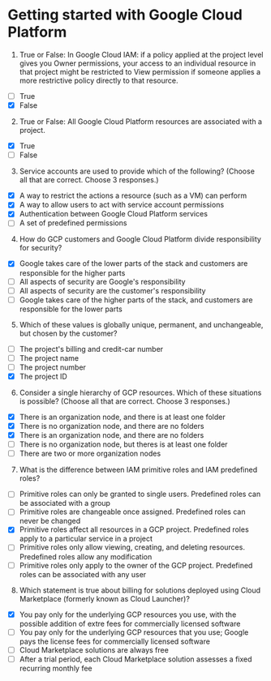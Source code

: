 # Getting started with Google Cloud Platform

1. True or False: In Google Cloud IAM: if a policy applied at the project level gives you Owner permissions, your access to an individual resource in that project might be restricted to View permission if someone applies a more restrictive policy directly to that resource.

- [ ] True
- [X] False

2. True or False: All Google Cloud Platform resources are associated with a project.

- [X] True
- [ ] False

3. Service accounts are used to provide which of the following? (Choose all that are correct. Choose 3 responses.)

- [X] A way to restrict the actions a resource (such as a VM) can perform
- [X] A way to allow users to act with service account permissions
- [X] Authentication between Google Cloud Platform services
- [ ] A set of predefined permissions

4. How do GCP customers and Google Cloud Platform divide responsibility for security?

- [X] Google takes care of the lower parts of the stack and customers are responsible for the higher parts
- [ ] All aspects of security are Google's responsibility
- [ ] All aspects of security are the customer's responsibility
- [ ] Google takes care of the higher parts of the stack, and customers are responsible for the lower parts

5. Which of these values is globally unique, permanent, and unchangeable, but chosen by the customer?

- [ ] The project's billing and credit-car number
- [ ] The project name
- [ ] The project number
- [X] The project ID

6. Consider a single hierarchy of GCP resources. Which of these situations is possible? (Choose all that are correct. Choose 3 responses.)

- [X] There is an organization node, and there is at least one folder
- [X] There is no organization node, and there are no folders
- [X] There is an organization node, and there are no folders
- [ ] There is no organization node, but theres is at least one folder
- [ ] There are two or more organization nodes

7. What is the difference between IAM primitive roles and IAM predefined roles?

- [ ] Primitive roles can only be granted to single users. Predefined roles can be associated with a group
- [ ] Primitive roles are changeable once assigned. Predefined roles can never be changed
- [X] Primitive roles affect all resources in a GCP project. Predefined roles apply to a particular service in a project
- [ ] Primitive roles only allow viewing, creating, and deleting resources. Predefined roles allow any modification
- [ ] Primitive roles only apply to the owner of the GCP project. Predefined roles can be associated with any user

8. Which statement is true about billing for solutions deployed using Cloud Marketplace (formerly known as Cloud Launcher)?

- [X] You pay only for the underlying GCP resources you use, with the possible addition of extre fees for commercially licensed software
- [ ] You pay only for the underlying GCP resources that you use; Google pays the license fees for commercially licensed software
- [ ] Cloud Marketplace solutions are always free
- [ ] After a trial period, each Cloud Marketplace solution assesses a fixed recurring monthly fee
